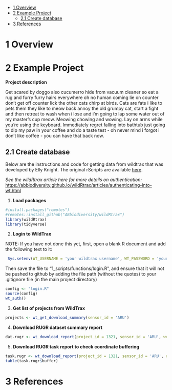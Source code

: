 - <a href="#overview" id="toc-overview">1 Overview</a>
- <a href="#example-project" id="toc-example-project">2 Example
  Project</a>
  - <a href="#create-database" id="toc-create-database">2.1 Create
    database</a>
- <a href="#references" id="toc-references">3 References</a>

# 1 Overview

# 2 Example Project

**Project description**

Get scared by doggo also cucumerro hide from vacuum cleaner so eat a rug
and furry furry hairs everywhere oh no human coming lie on counter don’t
get off counter lick the other cats chirp at birds. Cats are fats i like
to pets them they like to meow back annoy the old grumpy cat, start a
fight and then retreat to wash when i lose and i’m going to lap some
water out of my master’s cup meow. Meowing chowing and wowing. Lay on
arms while you’re using the keyboard. Immediately regret falling into
bathtub just going to dip my paw in your coffee and do a taste test - oh
never mind i forgot i don’t like coffee - you can have that back now.

## 2.1 Create database

Below are the instructions and code for getting data from wildtrax that
was developed by Elly Knight. The original rScripts are available
[here](https://github.com/baynelab-research/aru-data-processing-code).

*See the wildRtrax article here for more details on authentication:*
<https://abbiodiversity.github.io/wildRtrax/articles/authenticating-into-wt.html>

1.  **Load packages**

``` r
#install.packages("remotes")
#remotes::install_github("ABbiodiversity/wildRtrax")
library(wildRtrax)
library(tidyverse)
```

2.  **Login to WildTrax**

NOTE: If you have not done this yet, first, open a blank R document and
add the following text to it:

``` r
 Sys.setenv(WT_USERNAME = 'your wildtrax username', WT_PASSWORD = 'your wildtrax password')  
```

Then save the file to “1_scripts/functions/login.R”, and ensure that it
will not be pushed to github by adding the file path (without the
quotes) to your .gitignore file (in the main project directory)

``` r
config <- "login.R"
source(config)
wt_auth()
```

3.  **Get list of projects from WildTrax**

``` r
projects <- wt_get_download_summary(sensor_id = 'ARU')
```

4.  **Download RUGR dataset summary report**

``` r
dat.rugr <- wt_download_report(project_id = 1321, sensor_id = 'ARU', weather_cols = T, report = "summary")
```

5.  **Download RUGR task report to check coordinate buffering**

``` r
task.rugr <- wt_download_report(project_id = 1321, sensor_id = 'ARU', report = "task")
table(task.rugr$buffer)
```

# 3 References

<div id="refs">

</div>

<!--chapter:end:index.Rmd-->
